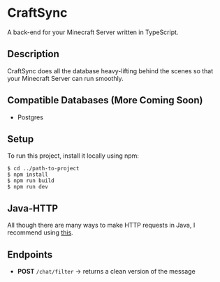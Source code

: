 # CraftSync
A back-end for your Minecraft Server written in TypeScript.

## Description
<p>CraftSync does all the database heavy-lifting behind the scenes so that your Minecraft Server can run smoothly.</p>

## Compatible Databases (More Coming Soon)
- Postgres

## Setup
To run this project, install it locally using npm:
```
$ cd ../path-to-project
$ npm install
$ npm run build
$ npm run dev
```

## Java-HTTP
All though there are many ways to make HTTP requests in Java, I recommend using [this](https://github.com/Kong/unirest-java).

## Endpoints
- **POST** `/chat/filter` -> returns a clean version of the message
